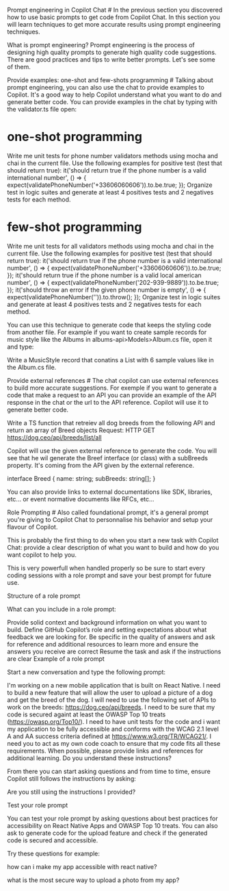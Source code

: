 Prompt engineering in Copilot Chat #
In the previous section you discovered how to use basic prompts to get code from Copilot Chat. In this section you will learn techniques to get more accurate results using prompt engineering techniques.

What is prompt engineering? Prompt engineering is the process of designing high quality prompts to generate high quality code suggestions. There are good practices and tips to write better prompts. Let's see some of them.

Provide examples: one-shot and few-shots programming #
Talking about prompt engineering, you can also use the chat to provide examples to Copilot. It's a good way to help Copilot understand what you want to do and generate better code. You can provide examples in the chat by typing with the validator.ts file open:

# one-shot programming

Write me unit tests for phone number validators methods using mocha and chai in the current file.
Use the following examples for positive test (test that should return true): 
it('should return true if the phone number is a valid international number', () => { expect(validatePhoneNumber('+33606060606')).to.be.true; });
Organize test in logic suites and generate at least 4 positives tests and 2 negatives tests for each method.

# few-shot programming

Write me unit tests for all validators methods using mocha and chai in the current file.
Use the following examples for positive test (test that should return true): 
it('should return true if the phone number is a valid international number', () => { expect(validatePhoneNumber('+33606060606')).to.be.true; });
it('should return true if the phone number is a valid local american number', () => { expect(validatePhoneNumber('202-939-9889')).to.be.true; });
it('should throw an error if the given phone number is empty', () => { expect(validatePhoneNumber('')).to.throw(); });
Organize test in logic suites and generate at least 4 positives tests and 2 negatives tests for each method.

You can use this technique to generate code that keeps the styling code from another file. For example if you want to create sample records for music style like the Albums in albums-api>Models>Album.cs file, open it and type:

Write a MusicStyle record that conatins a List<MusicStyle> with 6 sample values like in the Album.cs file.

Provide external references #
The chat copilot can use external references to build more accurate suggestions. For exemple if you want to generate a code that make a request to an API you can provide an example of the API response in the chat or the url to the API reference. Copilot will use it to generate better code.

Write a TS function that retreiev all dog breeds from the following API and return an array of Breed objects Request: HTTP GET https://dog.ceo/api/breeds/list/all

Copilot will use the given external reference to generate the code. You will see that he wil generate the Breef interface (or class) with a subBreeds property. It's coming from the API given by the external reference.

interface Breed {
  name: string;
  subBreeds: string[];
}

You can also provide links to external documentations like SDK, libraries, etc... or event normative documents like RFCs, etc...

Role Prompting #
Also called foundational prompt, it's a general prompt you're giving to Copilot Chat to personnalise his behavior and setup your flavour of Copilot.

This is probably the first thing to do when you start a new task with Copilot Chat: provide a clear description of what you want to build and how do you want copilot to help you.

This is very powerfull when handled properly so be sure to start every coding sessions with a role prompt and save your best prompt for future use.

Structure of a role prompt

What can you include in a role prompt:

Provide solid context and background information on what you want to build.
Define GitHub Copilot’s role and setting expectations about what feedback we are looking for.
Be specific in the quality of answers and ask for reference and additional resources to learn more and ensure the answers you receive are correct
Resume the task and ask if the instructions are clear
Example of a role prompt

Start a new conversation and type the following prompt:

I'm working on a new mobile application that is built on React Native. 
I need to build a new feature that will allow the user to upload a picture of a dog and get the breed of the dog. 
I will need to use the following set of APIs to work on the breeds: https://dog.ceo/api/breeds. I need to be sure that my code is secured againt at least the OWASP Top 10 treats (https://owasp.org/Top10/). 
I need to have unit tests for the code and i want my application to be fully accessible and conforms with the WCAG 2.1 level A and AA success criteria defined at https://www.w3.org/TR/WCAG21/.
I need you to act as my own code coach to ensure that my code fits all these requirements. 
When possible, please provide links and references for additional learning. 
Do you understand these instructions? 

From there you can start asking questions and from time to time, ensure Copilot still follows the instructions by asking:

Are you still using the instructions I provided?

Test your role prompt

You can test your role prompt by asking questions about best practices for accessibility on React Native Apps and OWASP Top 10 treats. You can also ask to generate code for the upload feature and check if the generated code is secured and accessible.

Try these questions for example:

how can i make my app accessible with react native?

what is the most secure way to upload a photo from my app?
